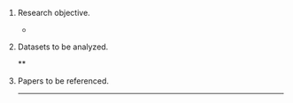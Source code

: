 
1. Research objective.
   
	*
 
3. Datasets to be analyzed.
   
	**
 
5. Papers to be referenced.
   
	***

 
